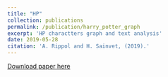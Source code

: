 ```yaml
---
title: "HP"
collection: publications
permalink: /publication/harry_potter_graph
excerpt: 'HP charactters graph and text analysis'
date: 2019-05-28
citation: 'A. Rippol and H. Sainvet, (2019).'
---
```



[Download paper here](https://github.com/HectorSainvet/coquerel3/blob/master/files/Soutenance_HarryPotter.pdf)

